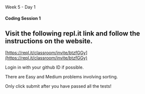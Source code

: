  Week 5 - Day 1

#### Coding Session 1

## Visit the following repl.it link and follow the instructions on the website.

[https://repl.it/classroom/invite/btzfGGy](https://repl.it/classroom/invite/btzfGGy)

Login in with your github ID if possible. 

There are Easy and Medium problems involving sorting.

Only click submit after you have passed all the tests!